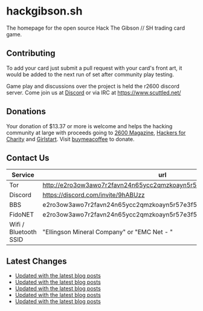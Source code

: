 # hackgibson.sh
The homepage for the open source Hack The Gibson // SH trading card game.


## Contributing

To add your card just submit a pull request with your card's front art, it would be added to the next run of set after community play testing.

Game play and discussions over the project is held the r2600 discord server. Come join us at [Discord](https://discord.com/invite/9hABUzz) or via IRC at https://www.scuttled.net/


## Donations

Your donation of $13.37 or more is welcome and helps the hacking community at large with proceeds going to [2600 Magazine](https://2600.com/), [Hackers for Charity](https://hackersforcharity.org) and [Girlstart](https://girlstart.org).  Visit [buymeacoffee](https://www.buymeacoffee.com/hackgibson.sh) to donate.


## Contact Us

Service | url
-|-
Tor | http://e2ro3ow3awo7r2favn24n65ycc2qmzkoayn5r57e3f56nvjwdcgg32ad.onion
Discord | https://discord.com/invite/9hABUzz
BBS | e2ro3ow3awo7r2favn24n65ycc2qmzkoayn5r57e3f56nvjwdcgg32ad.onion:23
FidoNET | e2ro3ow3awo7r2favn24n65ycc2qmzkoayn5r57e3f56nvjwdcgg32ad.onion:24554
Wifi / Bluetooth SSID | "Ellingson Mineral Company" or "EMC Net - <fidonet address>"

## Latest Changes
<!-- BLOG-POST-LIST:START -->
- [Updated with the latest blog posts](https://github.com/DFW2600/hackgibson.sh/commit/16f5cc6913c79863d87b101cb4d6d7f8b44cdeff)
- [Updated with the latest blog posts](https://github.com/DFW2600/hackgibson.sh/commit/abe95c124af086b1b9847a906703a746f609df3e)
- [Updated with the latest blog posts](https://github.com/DFW2600/hackgibson.sh/commit/db8ce31242431daba5080cee52e7d51f1106fa20)
- [Updated with the latest blog posts](https://github.com/DFW2600/hackgibson.sh/commit/c0d3cd3d13c9e02be48b912c579b42b7d50db46b)
- [Updated with the latest blog posts](https://github.com/DFW2600/hackgibson.sh/commit/1a4a660a3f96c59849f232ecea9904b1a94c8b74)
<!-- BLOG-POST-LIST:END -->
